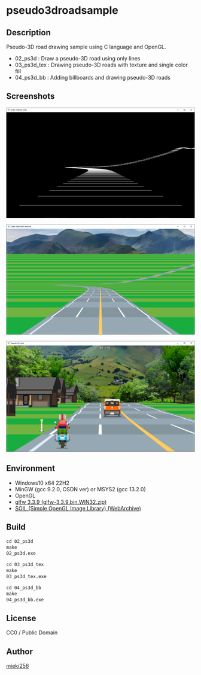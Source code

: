 pseudo3droadsample
==================

Description
-----------

Pseudo-3D road drawing sample using C language and OpenGL.

* 02_ps3d : Draw a pseudo-3D road using only lines
* 03_ps3d_tex : Drawing pseudo-3D roads with texture and single color fill
* 04_ps3d_bb : Adding billboards and drawing pseudo-3D roads

Screenshots
-----------

![02_ps3d_ss.png](./screenshots/02_ps3d_ss.png)

![03_ps3d_tex_ss.png](./screenshots/03_ps3d_tex_ss.png)

![04_ps3d_bb_ss.png](./screenshots/04_ps3d_bb_ss.png)

Environment
-----------

* Windows10 x64 22H2
* MinGW (gcc 9.2.0, OSDN ver) or MSYS2 (gcc 13.2.0)
* OpenGL
* [glfw 3.3.9 (glfw-3.3.9.bin.WIN32.zip)](https://github.com/glfw/glfw/releases/tag/3.3.9)
* [SOIL (Simple OpenGL Image Library) (WebArchive)](https://web.archive.org/web/20200728145723/http://lonesock.net/soil.html)

Build
-----

```
cd 02_ps3d
make
02_ps3d.exe
```

```
cd 03_ps3d_tex
make
03_ps3d_tex.exe
```

```
cd 04_ps3d_bb
make
04_ps3d_bb.exe
```

License
-------

CC0 / Public Domain

Author
------

[mieki256](https://github.com/mieki256)

